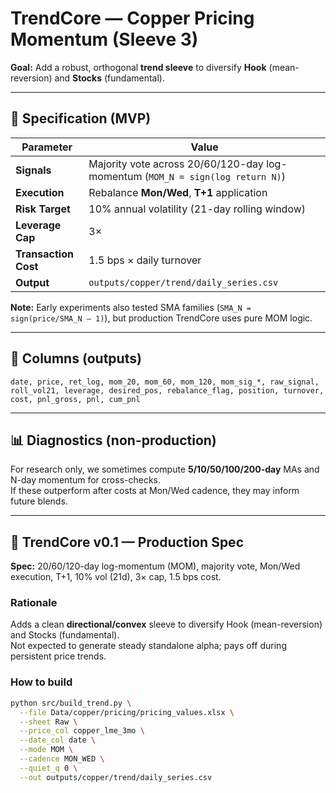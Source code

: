 # TrendCore — Copper Pricing Momentum (Sleeve 3)

**Goal:** Add a robust, orthogonal **trend sleeve** to diversify **Hook** (mean-reversion) and **Stocks** (fundamental).

---

## 🔧 Specification (MVP)

| Parameter | Value |
|------------|--------|
| **Signals** | Majority vote across 20/60/120-day log-momentum (`MOM_N = sign(log return N)`) |
| **Execution** | Rebalance **Mon/Wed**, **T+1** application |
| **Risk Target** | 10% annual volatility (21-day rolling window) |
| **Leverage Cap** | 3× |
| **Transaction Cost** | 1.5 bps × daily turnover |
| **Output** | `outputs/copper/trend/daily_series.csv` |

**Note:** Early experiments also tested SMA families (`SMA_N = sign(price/SMA_N – 1)`), but production TrendCore uses pure MOM logic.

---

## 🧮 Columns (outputs)

`date, price, ret_log, mom_20, mom_60, mom_120, mom_sig_*, raw_signal, roll_vol21, leverage, desired_pos, rebalance_flag, position, turnover, cost, pnl_gross, pnl, cum_pnl`

---

## 📊 Diagnostics (non-production)

For research only, we sometimes compute **5/10/50/100/200-day** MAs and N-day momentum for cross-checks.  
If these outperform after costs at Mon/Wed cadence, they may inform future blends.

---

## 🚀 TrendCore v0.1 — Production Spec

**Spec:** 20/60/120-day log-momentum (MOM), majority vote, Mon/Wed execution, T+1, 10% vol (21d), 3× cap, 1.5 bps cost.

### Rationale
Adds a clean **directional/convex** sleeve to diversify Hook (mean-reversion) and Stocks (fundamental).  
Not expected to generate steady standalone alpha; pays off during persistent price trends.

### How to build
```bash
python src/build_trend.py \
  --file Data/copper/pricing/pricing_values.xlsx \
  --sheet Raw \
  --price_col copper_lme_3mo \
  --date_col date \
  --mode MOM \
  --cadence MON_WED \
  --quiet_q 0 \
  --out outputs/copper/trend/daily_series.csv

